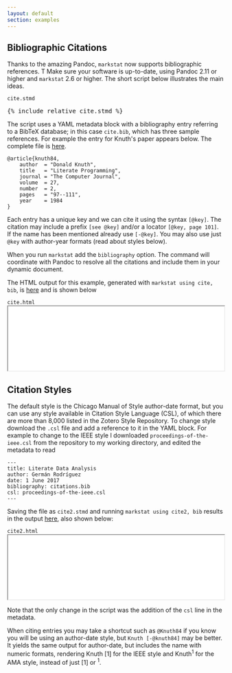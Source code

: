 ```yaml
---
layout: default
section: examples
---
```


Bibliographic Citations
-----------------------

Thanks to the amazing Pandoc, `markstat` now supports bibliographic
references. T
Make sure your software is up-to-date, using Pandoc 2.11 or higher 
and `markstat` 2.6 or higher.
The short script below illustrates the main ideas. 

<div class="text-end"><code>cite.stmd</code></div>
<pre>
{% include_relative cite.stmd %}
</pre>

The script uses a YAML metadata block with a bibliography entry
referring to a BibTeX database; in this case `cite.bib`, which has three
sample references. For example the entry for Knuth's paper appears
below. The complete file is [here](cite.bib).

```
@article{knuth84,
    author  = "Donald Knuth",
    title   = "Literate Programming",
    journal = "The Computer Journal",
    volume  = 27,
    number  = 2,
    pages   = "97--111",
    year    = 1984
}
```

Each entry has a unique key and we can cite it using the syntax
`[@key]`. The citation may include a prefix `[see @key]` and/or a
locator `[@key, page 101]`. If the name has been mentioned already use
`[-@key]`. You may also use just `@key` with author-year formats (read
about styles below).

When you run `markstat` add the `bibliography` option. The command will
coordinate with Pandoc to resolve all the citations and include them in
your dynamic document.

The HTML output for this example, generated with
`markstat using cite, bib`, is [here](cite.html) and is shown below 

<div class="text-end"><code>cite.html</code></div>
<iframe src="cite.html" border="0" width="100%" scrolling="no" class="border mb-3">
</iframe>

Citation Styles
---------------

The default style is the Chicago Manual of Style author-date format, but
you can use any style available in Citation Style Language (CSL), of
which there are more than 8,000 listed in the Zotero Style Repository.
To change style download the `.csl` file and add a reference to it in
the YAML block. For example to change to the IEEE style I downloaded
`proceedings-of-the-ieee.csl` from the repository to my working directory,
and edited the metadata to read

```
---
title: Literate Data Analysis
author: Germán Rodríguez
date: 1 June 2017
bibliography: citations.bib
csl: proceedings-of-the-ieee.csl
---
```

Saving the file as `cite2.stmd` and running `markstat using cite2, bib`
results in the output [here](cite2.html), also shown below: 

<div class="text-end"><code>cite2.html</code></div>
<iframe src="cite2.html" border="0" scrolling="no" width="100%" class="border mb-3">
</iframe>

Note that the only change in the script was the addition of the `csl`
line in the metadata.

When citing entries you may take a shortcut such as `@Knuth84` if you
know you will be using an author-date style, but `Knuth [-@knuth84]` may
be better. It yields the same output for author-date, but includes the
name with numeric formats, rendering Knuth \[1\] for the IEEE style and
Knuth<sup>1</sup> for the AMA style, instead of just \[1\] or
<sup>1</sup>.

<script>
    {% include_relative iframe.js %}
</script>
